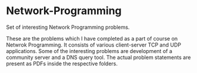 # Network-Programming
Set of interesting Network Programming problems.

These are the problems which I have completed as a part of course on Netwrok Programming.
It consists of various client-server TCP and UDP applications. 
Some of the interesting problems are development of a community server and a DNS query tool.
The actual problem statements are present as PDFs inside the respective folders.
